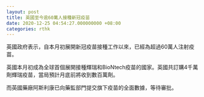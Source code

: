 ```yaml
---
layout: post
title: 英國至今逾60萬人接種新冠疫苗
date: 2020-12-25 04:54:27.000000000 +08:00
categories: rthk
---
```


英國政府表示，自本月初展開新冠疫苗接種工作以來，已經為超過60萬人注射疫苗。

英國本月初成為全球首個展開接種輝瑞和BioNtech疫苗的國家。英國共訂購4千萬劑輝瑞疫苗，當局預計月底前將收到數百萬劑。

而英國藥廠阿斯利康已向藥監部門提交旗下疫苗的全面數據，等待審批。
